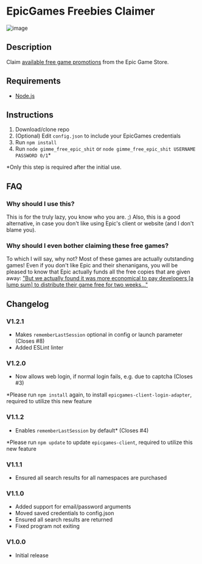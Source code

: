 # EpicGames Freebies Claimer
![image](https://user-images.githubusercontent.com/4411977/74479432-6a6d1b00-4eaf-11ea-930f-1b89e7135887.png)

## Description
Claim [available free game promotions](https://www.epicgames.com/store/free-games) from the Epic Game Store.

## Requirements
 * [Node.js](https://nodejs.org/download/)

## Instructions
1. Download/clone repo
2. (Optional) Edit `config.json` to include your EpicGames credentials
3. Run `npm install`
4. Run `node gimme_free_epic_shit` or `node gimme_free_epic_shit USERNAME PASSWORD 0/1`*

*Only this step is required after the initial use.

## FAQ
### Why should I use this?
This is for the truly lazy, you know who you are. ;)
Also, this is a good alternative, in case you don't like using Epic's client or website (and I don't blame you).

### Why should I even bother claiming these free games?
To which I will say, why not? Most of these games are actually outstanding games! Even if you don't like Epic and their shenanigans, you will be pleased to know that Epic actually funds all the free copies that are given away:  ["But we actually found it was more economical to pay developers [a lump sum] to distribute their game free for two weeks..."](https://arstechnica.com/gaming/2019/03/epic-ceo-youre-going-to-see-lower-prices-on-epic-games-store/)

## Changelog
### V1.2.1
 * Makes `rememberLastSession` optional in config or launch parameter (Closes #8)
 * Added ESLint linter

### V1.2.0
 * Now allows web login, if normal login fails, e.g. due to captcha (Closes #3)

*Please run `npm install` again, to install `epicgames-client-login-adapter`, required to utilize this new feature

### V1.1.2
 * Enables `rememberLastSession` by default* (Closes #4)

*Please run `npm update` to update `epicgames-client`, required to utilize this new feature

### V1.1.1
 * Ensured all search results for all namespaces are purchased

### V1.1.0
 * Added support for email/password arguments
 * Moved saved credentials to config.json
 * Ensured all search results are returned
 * Fixed program not exiting

### V1.0.0
 * Initial release
